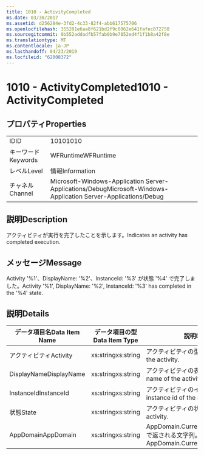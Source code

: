 ```yaml
---
title: 1010 - ActivityCompleted
ms.date: 03/30/2017
ms.assetid: d256284e-3fd2-4c33-82f4-abb617575706
ms.openlocfilehash: 355281e6aa8f621bd2f9c0862e641fafec872750
ms.sourcegitcommit: 9b552addadfb57fab0b9e7852ed4f1f1b8a42f8e
ms.translationtype: MT
ms.contentlocale: ja-JP
ms.lasthandoff: 04/23/2019
ms.locfileid: "62008372"
---
```

# <a name="1010---activitycompleted"></a><span data-ttu-id="01aac-102">1010 - ActivityCompleted</span><span class="sxs-lookup"><span data-stu-id="01aac-102">1010 - ActivityCompleted</span></span>
## <a name="properties"></a><span data-ttu-id="01aac-103">プロパティ</span><span class="sxs-lookup"><span data-stu-id="01aac-103">Properties</span></span>  
  
|||  
|-|-|  
|<span data-ttu-id="01aac-104">ID</span><span class="sxs-lookup"><span data-stu-id="01aac-104">ID</span></span>|<span data-ttu-id="01aac-105">1010</span><span class="sxs-lookup"><span data-stu-id="01aac-105">1010</span></span>|  
|<span data-ttu-id="01aac-106">キーワード</span><span class="sxs-lookup"><span data-stu-id="01aac-106">Keywords</span></span>|<span data-ttu-id="01aac-107">WFRuntime</span><span class="sxs-lookup"><span data-stu-id="01aac-107">WFRuntime</span></span>|  
|<span data-ttu-id="01aac-108">レベル</span><span class="sxs-lookup"><span data-stu-id="01aac-108">Level</span></span>|<span data-ttu-id="01aac-109">情報</span><span class="sxs-lookup"><span data-stu-id="01aac-109">Information</span></span>|  
|<span data-ttu-id="01aac-110">チャネル</span><span class="sxs-lookup"><span data-stu-id="01aac-110">Channel</span></span>|<span data-ttu-id="01aac-111">Microsoft-Windows-Application Server-Applications/Debug</span><span class="sxs-lookup"><span data-stu-id="01aac-111">Microsoft-Windows-Application Server-Applications/Debug</span></span>|  
  
## <a name="description"></a><span data-ttu-id="01aac-112">説明</span><span class="sxs-lookup"><span data-stu-id="01aac-112">Description</span></span>  
 <span data-ttu-id="01aac-113">アクティビティが実行を完了したことを示します。</span><span class="sxs-lookup"><span data-stu-id="01aac-113">Indicates an activity has completed execution.</span></span>  
  
## <a name="message"></a><span data-ttu-id="01aac-114">メッセージ</span><span class="sxs-lookup"><span data-stu-id="01aac-114">Message</span></span>  
 <span data-ttu-id="01aac-115">Activity '%1'、DisplayName: '%2'、InstanceId: '%3' が状態 '%4' で完了しました。</span><span class="sxs-lookup"><span data-stu-id="01aac-115">Activity '%1', DisplayName: '%2', InstanceId: '%3' has completed in the '%4' state.</span></span>  
  
## <a name="details"></a><span data-ttu-id="01aac-116">説明</span><span class="sxs-lookup"><span data-stu-id="01aac-116">Details</span></span>  
  
|<span data-ttu-id="01aac-117">データ項目名</span><span class="sxs-lookup"><span data-stu-id="01aac-117">Data Item Name</span></span>|<span data-ttu-id="01aac-118">データ項目の型</span><span class="sxs-lookup"><span data-stu-id="01aac-118">Data Item Type</span></span>|<span data-ttu-id="01aac-119">説明</span><span class="sxs-lookup"><span data-stu-id="01aac-119">Description</span></span>|  
|--------------------|--------------------|-----------------|  
|<span data-ttu-id="01aac-120">アクティビティ</span><span class="sxs-lookup"><span data-stu-id="01aac-120">Activity</span></span>|<span data-ttu-id="01aac-121">xs:string</span><span class="sxs-lookup"><span data-stu-id="01aac-121">xs:string</span></span>|<span data-ttu-id="01aac-122">アクティビティの型名。</span><span class="sxs-lookup"><span data-stu-id="01aac-122">The type name of the activity.</span></span>|  
|<span data-ttu-id="01aac-123">DisplayName</span><span class="sxs-lookup"><span data-stu-id="01aac-123">DisplayName</span></span>|<span data-ttu-id="01aac-124">xs:string</span><span class="sxs-lookup"><span data-stu-id="01aac-124">xs:string</span></span>|<span data-ttu-id="01aac-125">アクティビティの表示名。</span><span class="sxs-lookup"><span data-stu-id="01aac-125">The display name of the activity.</span></span>|  
|<span data-ttu-id="01aac-126">InstanceId</span><span class="sxs-lookup"><span data-stu-id="01aac-126">InstanceId</span></span>|<span data-ttu-id="01aac-127">xs:string</span><span class="sxs-lookup"><span data-stu-id="01aac-127">xs:string</span></span>|<span data-ttu-id="01aac-128">アクティビティのインスタンス ID。</span><span class="sxs-lookup"><span data-stu-id="01aac-128">The instance id of the activity.</span></span>|  
|<span data-ttu-id="01aac-129">状態</span><span class="sxs-lookup"><span data-stu-id="01aac-129">State</span></span>|<span data-ttu-id="01aac-130">xs:string</span><span class="sxs-lookup"><span data-stu-id="01aac-130">xs:string</span></span>|<span data-ttu-id="01aac-131">アクティビティの状態。</span><span class="sxs-lookup"><span data-stu-id="01aac-131">The state of the activity.</span></span>|  
|<span data-ttu-id="01aac-132">AppDomain</span><span class="sxs-lookup"><span data-stu-id="01aac-132">AppDomain</span></span>|<span data-ttu-id="01aac-133">xs:string</span><span class="sxs-lookup"><span data-stu-id="01aac-133">xs:string</span></span>|<span data-ttu-id="01aac-134">AppDomain.CurrentDomain.FriendlyName で返される文字列。</span><span class="sxs-lookup"><span data-stu-id="01aac-134">The string returned by AppDomain.CurrentDomain.FriendlyName.</span></span>|
